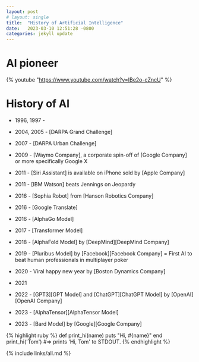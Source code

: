 ```yaml
---
layout: post
# layout: single
title:  "History of Artificial Intelligence"
date:   2023-03-10 12:51:28 -0800
categories: jekyll update
---
```


# AI pioneer

 {% youtube "https://www.youtube.com/watch?v=IBe2o-cZncU" %}

# History of AI

 * 1996, 1997 -
 * 2004, 2005 - [DARPA Grand Challenge]
 * 2007       - [DARPA Urban Challenge]
 * 2009       - [Waymo Company], a corporate spin-off of [Google Company] or more specifically Google X

 * 2011       - [Siri Assistant] is available on iPhone sold by [Apple Company]
 * 2011       - [IBM Watson] beats Jennings on Jeopardy
 * 2016       - [Sophia Robot] from [Hanson Robotics Company]
 * 2016       - [Google Translate]
 * 2016       - [AlphaGo Model]
 * 2017       - [Transformer Model]
 * 2018       - [AlphaFold Model] by [DeepMind][DeepMind Company]
 * 2019       - [Pluribus Model] by [Facebook][Facebook Company] = First AI to beat human professionals in multiplayer poker
 * 2020       - Viral happy new year by [Boston Dynamics Company]
 * 2021
 * 2022       - [GPT3][GPT Model] and [ChatGPT][ChatGPT Model] by [OpenAI][OpenAI Company]
 * 2023       - [AlphaTensor][AlphaTensor Model]
 * 2023       - [Bard Model] by [Google][Google Company]


{% highlight ruby %}
def print_hi(name)
  puts "Hi, #{name}"
end
print_hi('Tom')
#=> prints 'Hi, Tom' to STDOUT.
{% endhighlight %}

{% include links/all.md %}
